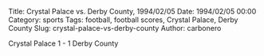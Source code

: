 Title: Crystal Palace vs. Derby County, 1994/02/05
Date: 1994/02/05 00:00
Category: sports
Tags: football, football scores, Crystal Palace, Derby County
Slug: crystal-palace-vs-derby-county
Author: carbonero


Crystal Palace 1 - 1 Derby County
